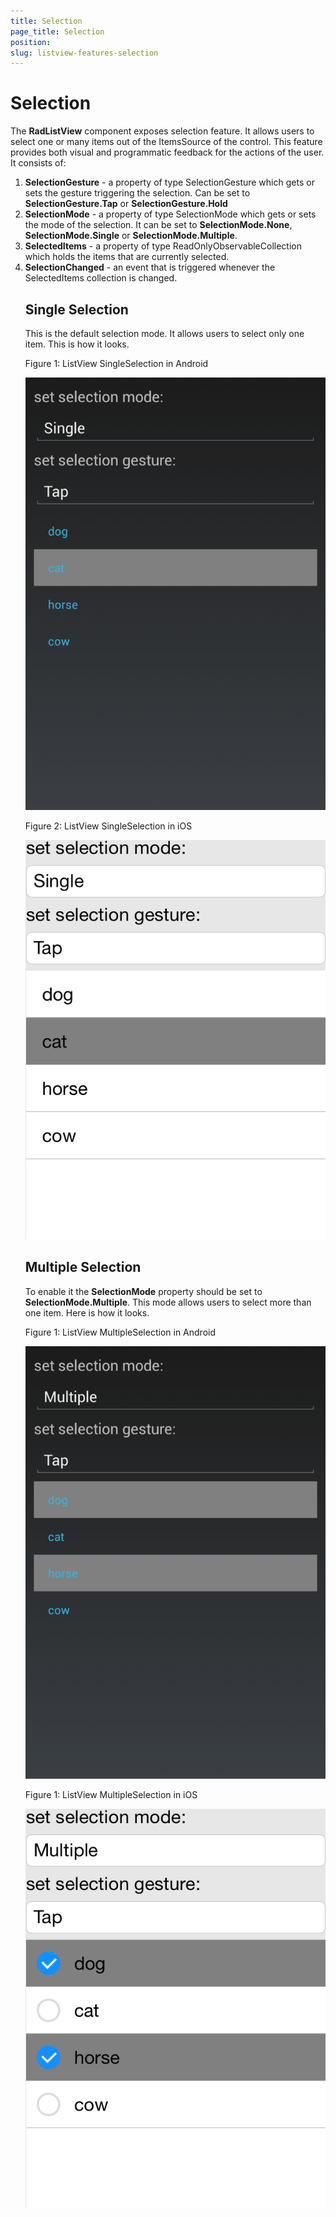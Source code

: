 ```yaml
---
title: Selection
page_title: Selection
position: 
slug: listview-features-selection
---
```


# Selection
The **RadListView** component exposes selection feature. It allows users to select one or many items out of the ItemsSource of the control. This feature provides both visual and programmatic feedback for the actions of the user. It consists of:

1. **SelectionGesture** - a property of type SelectionGesture which gets or sets the gesture triggering the selection. Can be set to **SelectionGesture.Tap** or **SelectionGesture.Hold**
2. **SelectionMode** - a property of type SelectionMode which gets or sets the mode of the selection. It can be set to **SelectionMode.None**, **SelectionMode.Single** or **SelectionMode.Multiple**.
3. **SelectedItems** - a property of type ReadOnlyObservableCollection<object> which holds the items that are currently selected.
4. **SelectionChanged** - an event that is triggered whenever the SelectedItems collection is changed.

## Single Selection

This is the default selection mode. It allows users to select only one item. This is how it looks.

Figure 1: ListView SingleSelection in Android

![ListView SingleSelection Android](images/listview-features-selection-single-android.png)

Figure 2: ListView SingleSelection in iOS

![ListView SingleSelection iOS](images/listview-features-selection-single-ios.png)

## Multiple Selection

To enable it the **SelectionMode** property should be set to **SelectionMode.Multiple**. This mode allows users to select more than one item. Here is how it looks.

Figure 1: ListView MultipleSelection in Android

![ListView MultipleSelection Android](images/listview-features-selection-multiple-android.png)

Figure 1: ListView MultipleSelection in iOS

![ListView MultipleSelection iOS](images/listview-features-selection-multiple-ios.png)
